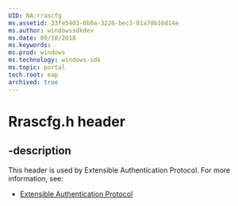 ```yaml
---
UID: NA:rrascfg
ms.assetid: 33fe5403-6b0a-3226-bec3-81a70b16d14e
ms.author: windowssdkdev
ms.date: 09/10/2018
ms.keywords: 
ms.prod: windows
ms.technology: windows-sdk
ms.topic: portal
tech.root: eap
archived: true
---
```


# Rrascfg.h header


## -description


This header is used by Extensible Authentication Protocol. For more information, see:

- [Extensible Authentication Protocol](../_eap)
